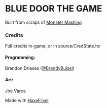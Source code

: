 # BLUE DOOR THE GAME

Built from scraps of [Monster Mashing](https://github.com/ninjamuffin99/MonsterMashing)
	
	
### Credits

Full credits in-game, or in source/CredState.hx

#### Programming: 

Brandon Driesse ([@BrandyBuizel](https://twitter.com/BrandyBuizel))

#### Art:

Joe Varca

	
Made with [HaxeFlixel](https://haxeflixel.com/)